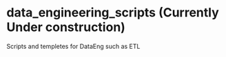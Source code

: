 # data_engineering_scripts (Currently Under construction)
Scripts and templetes for DataEng such as ETL
